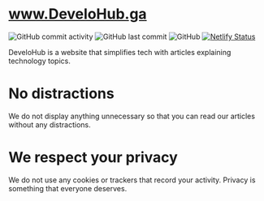 # www.DeveloHub.ga
![GitHub commit activity](https://img.shields.io/github/commit-activity/m/poweredbylinux/develohub?style=flat-square) ![GitHub last commit](https://img.shields.io/github/last-commit/poweredbylinux/develohub?style=flat-square) ![GitHub](https://img.shields.io/github/license/poweredbylinux/develohub?style=flat-square) [![Netlify Status](https://api.netlify.com/api/v1/badges/00f49001-e1a7-49f8-ac95-d7ca7fc46b79/deploy-status)](https://app.netlify.com/sites/develohub/deploys)  

DeveloHub is a website that simplifies tech with articles explaining technology topics. 
# No distractions
We do not display anything unnecessary so that you can read our articles without any distractions. 
# We respect your privacy
We do not use any cookies or trackers that record your activity. Privacy is something that everyone deserves.

